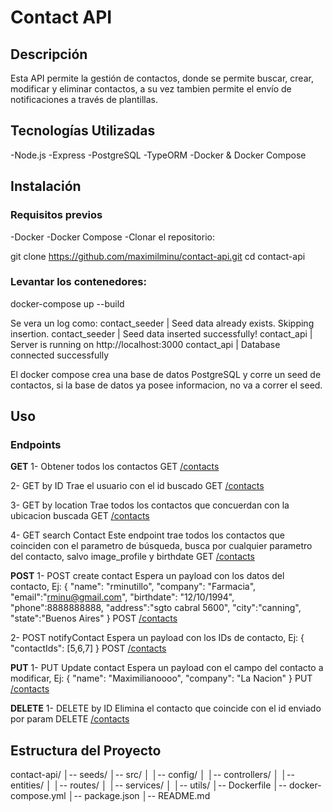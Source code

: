 # Contact API

## Descripción

Esta API permite la gestión de contactos, donde se permite buscar, crear, modificar y eliminar contactos, a su vez tambien permite el envío de notificaciones a través de plantillas.

## Tecnologías Utilizadas

-Node.js
-Express
-PostgreSQL
-TypeORM
-Docker & Docker Compose

## Instalación
### Requisitos previos

-Docker
-Docker Compose
-Clonar el repositorio:

git clone https://github.com/maximilminu/contact-api.git
cd contact-api

### Levantar los contenedores:

docker-compose up --build

Se vera un log como: 
contact_seeder  | Seed data already exists. Skipping insertion.
contact_seeder  | Seed data inserted successfully!
contact_api     | Server is running on http://localhost:3000
contact_api     | Database connected successfully


El docker compose crea una base de datos PostgreSQL y corre un seed de contactos, si la base de datos ya posee informacion, no va a correr el seed.

## Uso
### Endpoints

**GET**
1- Obtener todos los contactos
GET [/contacts](http://localhost:3000/contacts)

2- GET by ID
Trae el usuario con el id buscado
GET [/contacts](http://localhost:3000/contacts/:id)

3- GET by location
Trae todos los contactos que concuerdan con la ubicacion buscada
GET [/contacts](http://localhost:3000/contacts/by-location/:location)

4- GET search Contact
Este endpoint trae todos los contactos que coinciden con el parametro de búsqueda, busca por cualquier parametro del contacto, salvo image_profile y birthdate
GET [/contacts](http://localhost:3000/contacts/search/:query)

**POST**
1- POST create contact
Espera un payload con los datos del contacto, Ej:
{
"name": "rminutillo",
"company": "Farmacia",
"email":"rminu@gmail.com",
"birthdate": "12/10/1994",
"phone":8888888888,
"address":"sgto cabral 5600",
"city":"canning",
"state":"Buenos Aires"
}
POST [/contacts](http://localhost:3000/contacts)

2- POST notifyContact
Espera un payload con los IDs de contacto, Ej:
{
    "contactIds": [5,6,7]
}
POST [/contacts](http://localhost:3000/contacts/notify-contacts)

**PUT**
1- PUT Update contact
Espera un payload con el campo del contacto a modificar, Ej:
{
    "name": "Maximilianoooo",
    "company": "La Nacion"
}
PUT [/contacts](http://localhost:3000/contacts/:id)

**DELETE**
1- DELETE by ID
Elimina el contacto que coincide con el id enviado por param
DELETE [/contacts](http://localhost:3000/contacts/:id)


## Estructura del Proyecto

contact-api/
│-- seeds/
│-- src/
│ │-- config/
│ │-- controllers/
│ │-- entities/
│ │-- routes/
│ │-- services/
│ │-- utils/
│-- Dockerfile
│-- docker-compose.yml
│-- package.json
│-- README.md

